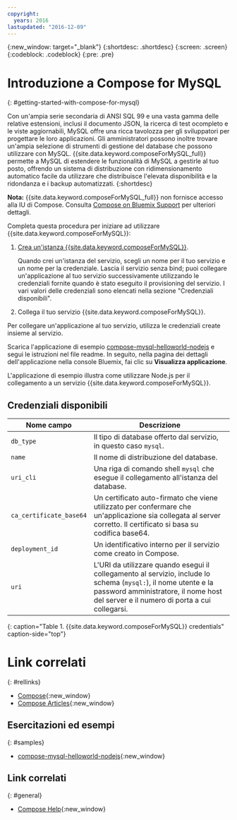 ```yaml
---
copyright:
  years: 2016
lastupdated: "2016-12-09"
---
```


{:new_window: target="_blank"}
{:shortdesc: .shortdesc}
{:screen: .screen}
{:codeblock: .codeblock}
{:pre: .pre}

# Introduzione a Compose for MySQL
{: #getting-started-with-compose-for-mysql}

Con un'ampia serie secondaria di ANSI SQL 99 e una vasta gamma delle relative estensioni, inclusi il documento JSON, la ricerca di test ocompleto e le viste aggiornabili, MySQL offre una ricca tavolozza per gli sviluppatori per progettare le loro applicazioni. Gli amministratori possono inoltre trovare un'ampia selezione di strumenti di gestione del database che possono utilizzare con MySQL. {{site.data.keyword.composeForMySQL_full}} permette a MySQL di estendere le funzionalità di MySQL a gestirle al tuo posto, offrendo un sistema di distribuzione con ridimensionamento automatico facile da utilizzare che distribuisce l'elevata disponibilità e la ridondanza e i backup automatizzati.
{:shortdesc}

**Nota:** {{site.data.keyword.composeForMySQL_full}} non fornisce accesso alla IU di Compose. Consulta [Compose on Bluemix Support](https://help.compose.com/docs/bluemix-compose-support) per ulteriori dettagli.

Completa questa procedura per iniziare ad utilizzare {{site.data.keyword.composeForMySQL}}:

1. [Crea un'istanza {{site.data.keyword.composeForMySQL}}](https://console.ng.bluemix.net/catalog/services/compose-for-mysql/).

   Quando crei un'istanza del servizio, scegli un nome per il tuo servizio e un nome per la credenziale. Lascia il servizio senza bind; puoi collegare un'applicazione al tuo servizio successivamente utilizzando le credenziali fornite quando è stato eseguito il provisioning del servizio.  I vari valori delle credenziali sono elencati nella sezione "Credenziali disponibili".

2. Collega il tuo servizio {{site.data.keyword.composeForMySQL}}.

  Per collegare un'applicazione al tuo servizio, utilizza le credenziali create insieme al servizio. 

  Scarica l'applicazione di esempio [compose-mysql-helloworld-nodejs](https://github.com/IBM-Bluemix/compose-mysql-helloworld-nodejs) e segui le istruzioni nel file readme. In seguito, nella pagina dei dettagli dell'applicazione nella console Bluemix, fai clic su **Visualizza applicazione**.

  L'applicazione di esempio illustra come utilizzare Node.js per il collegamento a un servizio {{site.data.keyword.composeForMySQL}}. 


## Credenziali disponibili

Nome campo|Descrizione
----------|-----------
`db_type`|Il tipo di database offerto dal servizio, in questo caso `mysql`.
`name`|Il nome di distribuzione del database.
`uri_cli`|Una riga di comando shell `mysql` che esegue il collegamento all'istanza del database.
`ca_certificate_base64`|Un certificato auto-firmato che viene utilizzato per confermare che un'applicazione sia collegata al server corretto. Il certificato si basa su codifica base64.
`deployment_id`|Un identificativo interno per il servizio come creato in Compose.
`uri`|L'URI da utilizzare quando esegui il collegamento al servizio, include lo schema (`mysql:`), il nome utente e la password amministratore, il nome host del server e il numero di porta a cui collegarsi.
{: caption="Table 1. {{site.data.keyword.composeForMySQL}} credentials" caption-side="top"}


# Link correlati
{: #rellinks}

* [Compose](https://www.compose.com){:new_window}
* [Compose Articles](https://www.compose.com/articles/){:new_window}

## Esercitazioni ed esempi
{: #samples}
* [compose-mysql-helloworld-nodejs](https://github.com/IBM-Bluemix/compose-mysql-helloworld-nodejs){:new_window}

## Link correlati
{: #general}
* [Compose Help](https://help.compose.com/docs){:new_window}
